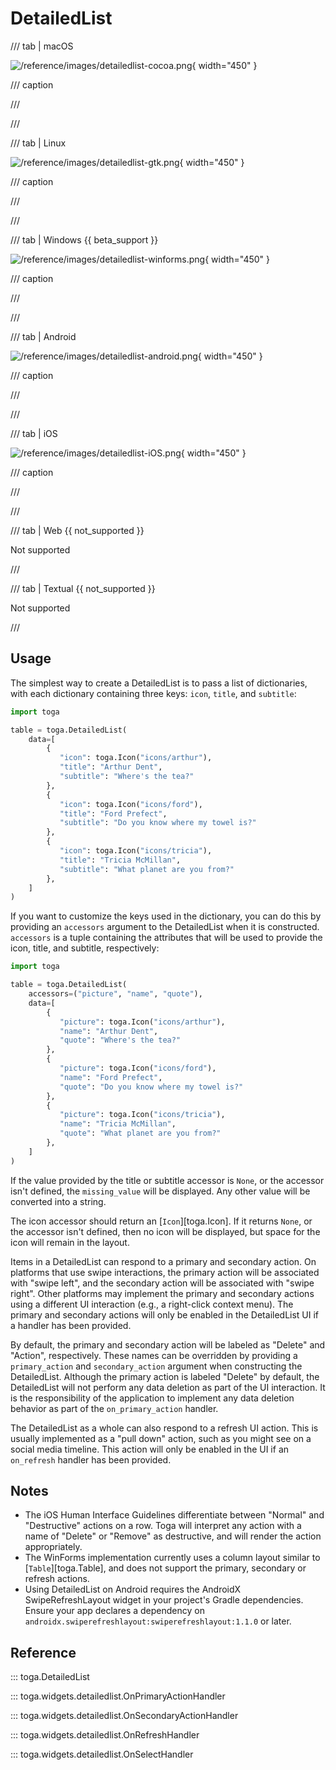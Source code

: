 # DetailedList

/// tab | macOS

![/reference/images/detailedlist-cocoa.png](/reference/images/detailedlist-cocoa.png){ width="450" }

/// caption

///

<!-- TODO: Update alt text -->

///

/// tab | Linux

![/reference/images/detailedlist-gtk.png](/reference/images/detailedlist-gtk.png){ width="450" }

/// caption

///

<!-- TODO: Update alt text -->

///

/// tab | Windows {{ beta_support }}

![/reference/images/detailedlist-winforms.png](/reference/images/detailedlist-winforms.png){ width="450" }

/// caption

///

<!-- TODO: Update alt text -->

///

/// tab | Android

![/reference/images/detailedlist-android.png](/reference/images/detailedlist-android.png){ width="450" }

/// caption

///

<!-- TODO: Update alt text -->

///

/// tab | iOS

![/reference/images/detailedlist-iOS.png](/reference/images/detailedlist-iOS.png){ width="450" }

/// caption

///

<!-- TODO: Update alt text -->

///

/// tab | Web {{ not_supported }}

Not supported

///

/// tab | Textual {{ not_supported }}

Not supported

///

## Usage

The simplest way to create a DetailedList is to pass a list of dictionaries, with each dictionary containing three keys: `icon`, `title`, and `subtitle`:

```python
import toga

table = toga.DetailedList(
    data=[
        {
           "icon": toga.Icon("icons/arthur"),
           "title": "Arthur Dent",
           "subtitle": "Where's the tea?"
        },
        {
           "icon": toga.Icon("icons/ford"),
           "title": "Ford Prefect",
           "subtitle": "Do you know where my towel is?"
        },
        {
           "icon": toga.Icon("icons/tricia"),
           "title": "Tricia McMillan",
           "subtitle": "What planet are you from?"
        },
    ]
)
```

If you want to customize the keys used in the dictionary, you can do this by providing an `accessors` argument to the DetailedList when it is constructed. `accessors` is a tuple containing the attributes that will be used to provide the icon, title, and subtitle, respectively:

```python
import toga

table = toga.DetailedList(
    accessors=("picture", "name", "quote"),
    data=[
        {
           "picture": toga.Icon("icons/arthur"),
           "name": "Arthur Dent",
           "quote": "Where's the tea?"
        },
        {
           "picture": toga.Icon("icons/ford"),
           "name": "Ford Prefect",
           "quote": "Do you know where my towel is?"
        },
        {
           "picture": toga.Icon("icons/tricia"),
           "name": "Tricia McMillan",
           "quote": "What planet are you from?"
        },
    ]
)
```

If the value provided by the title or subtitle accessor is `None`, or the accessor isn't defined, the `missing_value` will be displayed. Any other value will be converted into a string.

The icon accessor should return an [`Icon`][toga.Icon]. If it returns `None`, or the accessor isn't defined, then no icon will be displayed, but space for the icon will remain in the layout.

Items in a DetailedList can respond to a primary and secondary action. On platforms that use swipe interactions, the primary action will be associated with "swipe left", and the secondary action will be associated with "swipe right". Other platforms may implement the primary and secondary actions using a different UI interaction (e.g., a right-click context menu). The primary and secondary actions will only be enabled in the DetailedList UI if a handler has been provided.

By default, the primary and secondary action will be labeled as "Delete" and "Action", respectively. These names can be overridden by providing a `primary_action` and `secondary_action` argument when constructing the DetailedList. Although the primary action is labeled "Delete" by default, the DetailedList will not perform any data deletion as part of the UI interaction. It is the responsibility of the application to implement any data deletion behavior as part of the `on_primary_action` handler.

The DetailedList as a whole can also respond to a refresh UI action. This is usually implemented as a "pull down" action, such as you might see on a social media timeline. This action will only be enabled in the UI if an `on_refresh` handler has been provided.

## Notes

- The iOS Human Interface Guidelines differentiate between "Normal" and "Destructive" actions on a row. Toga will interpret any action with a name of "Delete" or "Remove" as destructive, and will render the action appropriately.
- The WinForms implementation currently uses a column layout similar to [`Table`][toga.Table], and does not support the primary, secondary or refresh actions.
- Using DetailedList on Android requires the AndroidX SwipeRefreshLayout widget in your project's Gradle dependencies. Ensure your app declares a dependency on `androidx.swiperefreshlayout:swiperefreshlayout:1.1.0` or later.

## Reference

::: toga.DetailedList

::: toga.widgets.detailedlist.OnPrimaryActionHandler

::: toga.widgets.detailedlist.OnSecondaryActionHandler

::: toga.widgets.detailedlist.OnRefreshHandler

::: toga.widgets.detailedlist.OnSelectHandler
